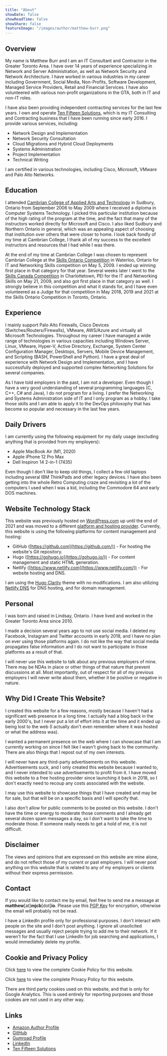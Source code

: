 ```yaml
---
title: "About"
showDate: false
showReadTime: false
showShare: false
featureImage: "/images/author/matthew-burr.png"
---
```


## Overview ##

My name is Matthew Burr and I am an IT Consultant and Contractor in the Greater Toronto Area. I have over 14 years of experience specializing in Network and Server Administration, as well as Network Security and Network Architecture. I have worked in various industries in my career including Government, Social Media, Non-Profits, Software Development, Managed Service Providers, Retail and Financial Services. I have also volunteered with various non-profit organizations in the GTA, both in IT and non-IT roles.

I have also been providing independent contracting services for the last few years. I own and operate [Ten Fifteen Solutions](https://tenfifteen.ca), which is my IT Consulting and Contracting business that I have been running since early 2016. I provide various services, including:

* Network Design and Implementation
* Network Security Consultation
* Cloud Migrations and Hybrid Cloud Deployments
* Systems Administration
* Project Implementation
* Technical Writing

I am certified in various technologies, including Cisco, Microsoft, VMware and Palo Alto Networks.

## Education ##

I attended [Cambrian College of Applied Arts and Technology](https://cambriancollege.ca/) in Sudbury, Ontario from September 2006 to May 2009 where I received a diploma in Computer Systems Technology. I picked this particular institution because of the high rating of the program at the time, and the fact that many of the instructors worked directly for Microsoft and Cisco. I also liked Sudbury and Northern Ontario in general, which was an appealing aspect of choosing that institution over others that were closer to home. I look back fondly of my time at Cambrian College, I thank all of my success to the excellent instructors and resources that I had while I was there.

At the end of my time at Cambrian College I was chosen to represent Cambrian College at the [Skills Ontario Competition](http://www.skillsontario.com/) in Waterloo, Ontario for IT and Networking Skills competition on May 5, 2009. I ended up winning first place in that category for that year. Several weeks later I went to the [Skills Canada Competition](https://www.skillscompetencescanada.com/) in Charlottetown, PEI for the IT and Networking Skills on May 21, 2009, and also got first place in that category as well. I strongly believe in this competition and what it stands for, and I have even volunteered as a Judge for that competition in May 2018, 2019 and 2021 at the Skills Ontario Competition in Toronto, Ontario.

## Experience ##

I mainly support Palo Alto Firewalls, Cisco Devices (Switches/Routers/Firewalls), VMware, AWS/Azure and virtually all Microsoft Technologies. Throughout my career I have managed a wide range of technologies in various capacities including Windows Server, Linux, VMware, Hyper-V, Active Directory, Exchange, System Center Configuration Manager, Desktops, Servers, Mobile Device Management, and Scripting (BASH, PowerShell and Python). I have a great deal of experience with Network Design and Implementation, and I have successfully deployed and supported complex Networking Solutions for several companies.

As I have told employers in the past, I am not a developer. Even though I have a very good understanding of several programming languages (C, C++, C# and Java), I do not program for a living. I prefer the Networking and Systems Administration side of IT and I only program as a hobby. I take those skills and I am able to apply it to the DevOps philosophy that has become so popular and necessary in the last few years.

## Daily Drivers ##

I am currently using the following equipment for my daily usage (excluding anything that is provided from my employers):

* Apple MacBook Air (M1, 2020)
* Apple iPhone 12 Pro Max
* Dell Inspiron 14 2-in-1 (7435)

Even though I don't like to keep old things, I collect a few old laptops including several IBM ThinkPads and other legacy devices. I have also been getting into the whole Retro Computing craze and revisiting a lot of the computers I used when I was a kid, including the Commodore 64 and early DOS machines.

## Website Technology Stack ##

This website was previously hosted on [WordPress.com](https://wordpress.com/) up until the end of 2021 and was moved to a different [platform and hosting provider](/blog/2021/12/23/goodbye-wordpress-hello-hugo/). Currently, this website is using the following platforms for content management and hosting:

* GitHub ([https://github.com](https://github.com/)) - For hosting the website's Git repository.
* Hugo ([https://gohugo.io](https://gohugo.io/)) - For content management and static HTML generation.
* Netlify ([https://www.netlify.com](https://www.netlify.com/)) - For website hosting and DNS.

I am using the [Hugo Clarity](https://github.com/chipzoller/hugo-clarity) theme with no modifications. I am also utilizing [Netlify DNS](https://docs.netlify.com/domains-https/netlify-dns/) for DNS hosting, and for domain management.

## Personal ##

I was born and raised in Lindsay, Ontario. I have lived and worked in the Greater Toronto Area since 2010.

I made a decision several years ago to not use social media. I deleted my Facebook, Instagram and Twitter accounts in early 2018, and I have no plan on ever using those platforms again. I do not like the way that social media propagates false information and I do not want to participate in those platforms as a result of that.

I will never use this website to talk about any previous employers of mine. There may be NDAs in place or other things of that nature that prevent discussions at all. Most importantly, out of respect for all of my previous employers I will never write about them, whether it be positive or negative in nature.

## Why Did I Create This Website? ##

I created this website for a few reasons, mostly because I haven't had a significant web presence in a long time. I actually had a blog back in the early 2000's, but I never put a lot of effort into it at the time and it ended up being lost to the web (I actually don't even remember where it was hosted or what the address was).

I wanted a permanent presence on the web where I can showcase that I am currently working on since I felt like I wasn't giving back to the community. There are also things that I repost out of my own interests.

I will never have any third-party advertisements on this website. Advertisements suck, and I only created this website because I wanted to, and I never intended to use advertisements to profit from it. I have moved this website to a free hosting provider since launching it back in 2018, so I don't exactly need to recoup any costs associated with the website.

I may use this website to showcase things that I have created and may be for sale, but that will be on a specific basis and I will specify that.

I also don't allow for public comments to be posted on this website. I don't have the time or energy to moderate those comments and I already get several dozen spam messages a day, so I don't want to take the time to moderate those. If someone really needs to get a hold of me, it is not difficult.

## Disclaimer ##

The views and opinions that are expressed on this website are mine alone, and do not reflect those of my current or past employers. I will never post anything on this website that is related to any of my employers or clients without their express permission.

## Contact ##

If you would like to contact me by email, feel free to send me a message at **matthew**[at]**mjcb**[dot]**io**. Please use this [PGP Key](https://keyserver.ubuntu.com/pks/lookup?op=get&search=0xb455b8191a2763ec) for encryption, otherwise the email will probably not be read.

I have a LinkedIn profile only for professional purposes. I don't interact with people on the site and I don't post anything. I ignore all unsolicited messages and usually reject people trying to add me to their network. If it weren't for the fact that I use LinkedIn for job searching and applications, I would immediately delete my profile.

## Cookie and Privacy Policy ##

Click [here](/cookie-policy/) to view the complete Cookie Policy for this website.

Click [here](/privacy-policy/) to view the complete Privacy Policy for this website.

There are third party cookies used on this website, and that is only for Google Analytics. This is used entirely for reporting purposes and those cookies are not used in any other way.

## Links ##

* [Amazon Author Profile](https://www.amazon.com/author/matthewburr/)
* [GitHub](https://github.com/matthew-tfs/)
* [Gumroad Profile](https://mjcb.gumroad.com/)
* [LinkedIn](https://www.linkedin.com/in/matthewburr/)
* [Ten Fifteen Solutions](https://tenfifteen.ca/)
